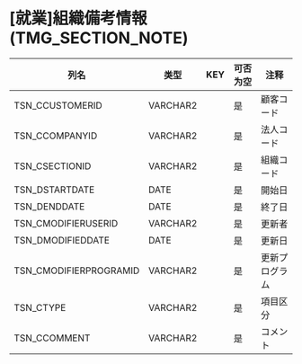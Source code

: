 # [就業]組織備考情報(TMG_SECTION_NOTE)
| 列名   | 类型   | KEY  | 可否为空 | 注释   |
| ---- | ---- | ---- | ---- | ---- |
|TSN_CCUSTOMERID|VARCHAR2||是|顧客コード|
|TSN_CCOMPANYID|VARCHAR2||是|法人コード|
|TSN_CSECTIONID|VARCHAR2||是|組織コード|
|TSN_DSTARTDATE|DATE||是|開始日|
|TSN_DENDDATE|DATE||是|終了日|
|TSN_CMODIFIERUSERID|VARCHAR2||是|更新者|
|TSN_DMODIFIEDDATE|DATE||是|更新日|
|TSN_CMODIFIERPROGRAMID|VARCHAR2||是|更新プログラム|
|TSN_CTYPE|VARCHAR2||是|項目区分|
|TSN_CCOMMENT|VARCHAR2||是|コメント|
